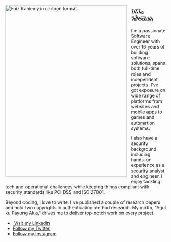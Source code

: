 <p><img align="left" style="width: 380px; margin-right: 1em; margin-bottom: 1em;" src="https://lh3.googleusercontent.com/pw/AP1GczM11rQu5UVK9bBwoQI5RlKAUm4B4GtY0QvfKedZwTqfDkXrLTo9mIWC2v8kD5ZIKz5mvvUYR76_Vo30BS9g09b9LzHl3MG-fHdgHj7Ky8aDfKYA38iLfEYYnXSWayabRJlVPpyiV_Q0TeqT-4J1a8_m1w=w500-h707-s-no-gm?authuser=0" alt="Faiz Rahiemy in cartoon format" height="537"></p>
<div class="text-center">
<h3 class="sunda text-primary">ᮖᮄᮐ᮪ ᮛᮠᮤᮈᮙ᮪ᮚ᮪</h3>
</div>
<p>I'm a passionate Software Engineer with over 16 years of building software solutions, spans both full-time roles and independent projects. I've got exposure on wide range of platforms from websites and mobile apps to games and automation systems.</p>
<p>I also have a security background including hands-on experience as a security analyst and engineer. I enjoy tackling tech and operational challenges while keeping things compliant with security standards like PCI DSS and ISO 27001.</p>
<p>Beyond coding, I love to write. I've published a couple of research papers and hold two copyrights in authentication method research. My motto, "Agul ku Payung Alus," drives me to deliver top-notch work on every project.</p>
<ul>
  <li><a href="https://linkedin.com/in/FaizRahiemy" target="_blank" rel="noopener">&nbsp;Visit my Linkedin</a></li>
  <li><a href="https://twitter.com/FaizRahiemy" target="_blank" rel="noopener"> Follow my Twitter</a></li>
  <li><a href="https://instagram.com/FaizRahiemy" target="_blank" rel="noopener"> Follow my Instagram</a></li>
</ul>
